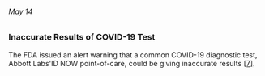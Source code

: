 ###### May 14

### Inaccurate Results of COVID-19 Test

The FDA issued an alert warning that a common COVID-19 diagnostic test, Abbott Labs'ID NOW point-of-care, could be giving inaccurate results [[7]](https://www.nbcnews.com/health/health-news/coronavirus-timeline-tracking-critical-moments-covid-19-n1154341).